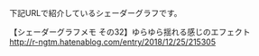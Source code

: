 下記URLで紹介しているシェーダーグラフです。<br>

【シェーダーグラフメモ その32】ゆらゆら揺れる感じのエフェクト
<br>
http://r-ngtm.hatenablog.com/entry/2018/12/25/215305